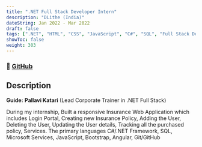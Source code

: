 ```yaml
---
title: ".NET Full Stack Developer Intern"
description: "DLithe (India)"
dateString: Jan 2022 - Mar 2022
draft: false
tags: [".NET", "HTML", "CSS", "JavaScript", "C#", "SQL", "Full Stack Develope", "Azure DevOps", "GitHub"]
showToc: false
weight: 303
--- 
```

### 🔗 [GitHub](https://github.com/charanhu/DLithe_Dotnet_FSD_Jan_Feb_2022)

## Description
**Guide:** **Pallavi Katari** (Lead Corporate Trainer in .NET Full Stack)

During my internship, Built a responsive Insurance Web Application which includes Login Portal, Creating new Insurance Policy, Adding the User, Deleting the User, Updating the User details, Tracking all the purchased policy, Services. The primary languages C#/.NET Framework, SQL, Microsoft Services, JavaScript, Bootstrap, Angular, Git/GitHub
